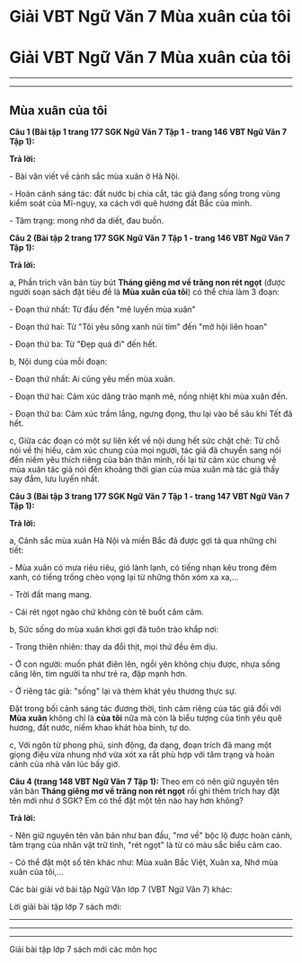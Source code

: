 # Giải VBT Ngữ Văn 7 Mùa xuân của tôi

# Giải VBT Ngữ Văn 7 Mùa xuân của tôi

* * *

* * *

## Mùa xuân của tôi

**Câu 1 (Bài tập 1 trang 177 SGK Ngữ Văn 7 Tập 1 - trang 146 VBT Ngữ Văn 7 Tập 1):**

**Trả lời:**

\- Bài văn viết về cảnh sắc mùa xuân ở Hà Nội.

\- Hoàn cảnh sáng tác: đất nước bị chia cắt, tác giả đang sống trong vùng kiểm soát của Mĩ-ngụy, xa cách với quê hương đất Bắc của mình.

\- Tâm trạng: mong nhớ da diết, đau buồn.

**Câu 2 (Bài tập 2 trang 177 SGK Ngữ Văn 7 Tập 1 - trang 146 VBT Ngữ Văn 7 Tập 1):**

**Trả lời:**

a, Phần trích văn bản tùy bút **Tháng giêng mơ về trăng non rét ngọt** (được người soạn sách đặt tiêu đề là **Mùa xuân của tôi**) có thể chia làm 3 đoạn:

\- Đoạn thứ nhất: Từ đầu đến "mê luyến mùa xuân"

\- Đoạn thứ hai: Từ "Tôi yêu sông xanh núi tím" đến "mở hội liên hoan"

\- Đoạn thứ ba: Từ "Đẹp quá đi" đến hết. 

b, Nội dung của mỗi đoạn:

\- Đoạn thứ nhất: Ai cũng yêu mến mùa xuân. 

\- Đoạn thứ hai: Cảm xúc dâng trào mạnh mẽ, nồng nhiệt khi mùa xuân đến. 

\- Đoạn thứ ba: Cảm xúc trầm lắng, ngưng đọng, thu lại vào bề sâu khi Tết đã hết. 

c, Giữa các đoạn có một sự liên kết về nội dung hết sức chặt chẽ: Từ chỗ nói về thị hiếu, cảm xúc chung của mọi người, tác giả đã chuyển sang nói đến niềm yêu thích riêng của bản thân mình, rồi lại từ cảm xúc chung về mùa xuân tác giả nói đến khoảng thời gian của mùa xuân mà tác giả thấy say đắm, lưu luyến nhất.

**Câu 3 (Bài tập 3 trang 177 SGK Ngữ Văn 7 Tập 1 - trang 147 VBT Ngữ Văn 7 Tập 1):**

**Trả lời:**

a, Cảnh sắc mùa xuân Hà Nội và miền Bắc đã được gợi tả qua những chi tiết:

\- Mùa xuân có mưa riêu riêu, gió lành lạnh, có tiếng nhạn kêu trong đêm xanh, có tiếng trống chèo vọng lại từ những thôn xóm xa xa,...

\- Trời đất mang mang.

\- Cái rét ngọt ngào chứ không còn tê buốt căm căm.

b, Sức sống do mùa xuân khơi gợi đã tuôn trào khắp nơi: 

\- Trong thiên nhiên: thay da đổi thịt, mọi thứ đều êm dịu.

\- Ở con người: muốn phát điên lên, ngồi yên không chịu được, nhựa sống căng lên, tim người ta như trẻ ra, đập mạnh hơn.

\- Ở riêng tác giả: "sống" lại và thèm khát yêu thương thực sự. 

Đặt trong bối cảnh sáng tác đương thời, tình cảm riêng của tác giả đối với **Mùa xuân** không chỉ là **của tôi** nữa mà còn là biểu tượng của tình yêu quê hương, đất nước, niềm khao khát hòa bình, tự do.

c, Với ngôn từ phong phú, sinh động, đa dạng, đoạn trích đã mang một giọng điệu vừa nhung nhớ vừa xót xa rất phù hợp với tâm trạng và hoàn cảnh của nhà văn lúc bấy giờ. 

**Câu 4 (trang 148 VBT Ngữ Văn 7 Tập 1):** Theo em có nên giữ nguyên tên văn bản **Tháng giêng mơ về trăng non rét ngọt** rồi ghi thêm trích hay đặt tên mới như ở SGK? Em có thể đặt một tên nào hay hơn không?

**Trả lời:**

\- Nên giữ nguyên tên văn bản như ban đầu, "mơ về" bộc lộ được hoàn cảnh, tâm trạng của nhân vật trữ tình, "rét ngọt" là từ có màu sắc biểu cảm cao.

\- Có thể đặt một số tên khác như: Mùa xuân Bắc Việt, Xuân xa, Nhớ mùa xuân của tôi,...

Các bài giải vở bài tập Ngữ Văn lớp 7 (VBT Ngữ Văn 7) khác:

Lời giải bài tập lớp 7 sách mới:

* * *

* * *

* * *

Giải bài tập lớp 7 sách mới các môn học
